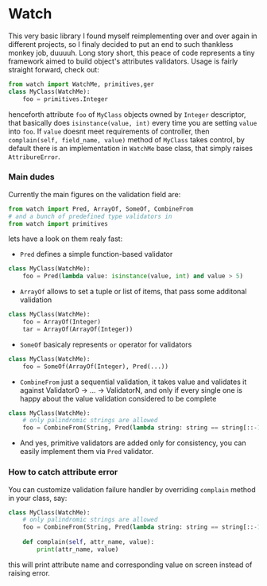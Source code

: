 # Watch

This very basic library I found myself reimplementing over and over again in different projects, so I finaly decided to put an end to such thankless monkey job, duuuuh. Long story short, this peace of code represents a tiny framework aimed to build object's attributes validators. Usage is fairly straight forward, check out:

``` python
from watch import WatchMe, primitives,ger
class MyClass(WatchMe):
    foo = primitives.Integer
```
henceforth attribute `foo` of `MyClass` objects owned by `Integer` descriptor, that basically does `isinstance(value, int)` every time you are setting `value` into `foo`. If `value` doesnt meet requirements of controller, then `complain(self, field_name, value)` method of `MyClass` takes control, by default there is an implementation in `WatchMe` base class, that simply raises `AttribureError`.

### Main dudes
Currently the main figures on the validation field are:
```python
from watch import Pred, ArrayOf, SomeOf, CombineFrom
# and a bunch of predefined type validators in
from watch import primitives
```
lets have a look on them realy fast:
* `Pred` defines a simple function-based validator
```python
class MyClass(WatchMe):
    foo = Pred(lambda value: isinstance(value, int) and value > 5)
```
* `ArrayOf` allows to set a tuple or list of items, that pass some additonal validation
```python
class MyClass(WatchMe):
    foo = ArrayOf(Integer)
    tar = ArrayOf(ArrayOf(Integer))
```
* `SomeOf` basicaly represents `or` operator for validators
```python
class MyClass(WatchMe):
    foo = SomeOf(ArrayOf(Integer), Pred(...))
```
* `CombineFrom` just a sequential validation, it takes value and validates it against Validator0 -> ... -> ValidatorN, and only if every single one is happy about the value validation considered to be complete
```python
class MyClass(WatchMe):
    # only palindromic strings are allowed
    foo = CombineFrom(String, Pred(lambda string: string == string[::-1]))
```
* And yes, primitive validators are added only for consistency, you can easily implement them via `Pred` validator.

### How to catch attribute error
You can customize validation failure handler by overriding `complain` method in your class, say:
```python
class MyClass(WatchMe):
    # only palindromic strings are allowed
    foo = CombineFrom(String, Pred(lambda string: string == string[::-1]))
    
    def complain(self, attr_name, value):
        print(attr_name, value)
```
this will print attribute name and corresponding value on screen instead of raising error.